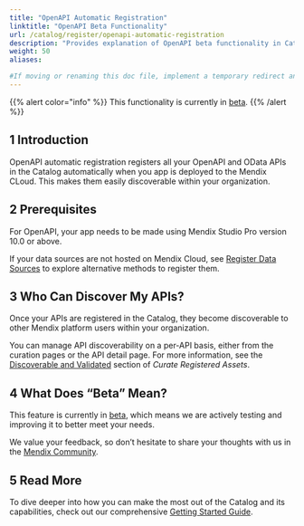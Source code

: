 ```yaml
---
title: "OpenAPI Automatic Registration"
linktitle: "OpenAPI Beta Functionality"
url: /catalog/register/openapi-automatic-registration
description: "Provides explanation of OpenAPI beta functionality in Catalog"
weight: 50
aliases:

#If moving or renaming this doc file, implement a temporary redirect and let the respective team know they should update the URL in the product. See Mapping to Products for more details. 
---
```


{{% alert color="info" %}}
This functionality is currently in [beta](/releasenotes/beta-features/).
{{% /alert %}}

## 1 Introduction

OpenAPI automatic registration registers all your OpenAPI and OData APIs in the Catalog automatically when you app is deployed to the Mendix CLoud. This makes them easily discoverable within your organization.

## 2 Prerequisites

For OpenAPI, your app needs to be made using Mendix Studio Pro version 10.0 or above.

If your data sources are not hosted on Mendix Cloud, see [Register Data Sources](/catalog/register/) to explore alternative methods to register them.

## 3 Who Can Discover My APIs?

Once your APIs are registered in the Catalog, they become discoverable to other Mendix platform users within your organization.

You can manage API discoverability on a per-API basis, either from the curation pages or the API detail page. For more information, see the [Discoverable and Validated](/catalog/manage/curate/#discoverability) section of *Curate Registered Assets*.

## 4 What Does “Beta” Mean?

This feature is currently in [beta](/releasenotes/beta-features/), which means we are actively testing and improving it to better meet your needs.

We value your feedback, so don’t hesitate to share your thoughts with us in the [Mendix Community](https://community.mendix.com/link/space/catalog).

## 5 Read More

To dive deeper into how you can make the most out of the Catalog and its capabilities, check out our comprehensive [Getting Started Guide](/catalog/get-started/).

